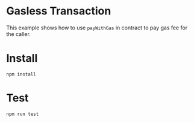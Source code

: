 # Gasless Transaction

This example shows how to use `payWithGas` in contract to pay gas fee for the caller.

# Install

```shell
npm install
```

# Test

```shell
npm run test
```
